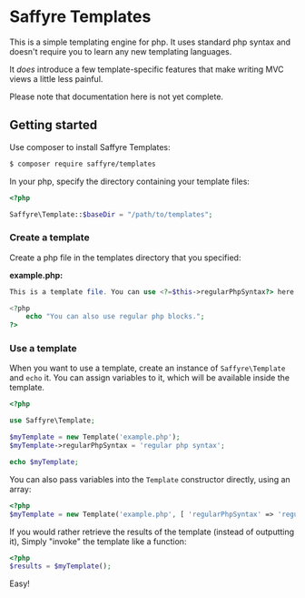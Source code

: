 # Saffyre Templates

This is a simple templating engine for php. It uses standard php syntax and doesn't
require you to learn any new templating languages.

It *does* introduce a few template-specific features that make writing MVC views a little
less painful.

Please note that documentation here is not yet complete.

## Getting started

Use composer to install Saffyre Templates:

```bash
$ composer require saffyre/templates
```

In your php, specify the directory containing your template files:

```php
<?php

Saffyre\Template::$baseDir = "/path/to/templates";
```

### Create a template

Create a php file in the templates directory that you specified:

**example.php:**

```php
This is a template file. You can use <?=$this->regularPhpSyntax?> here.

<?php
    echo "You can also use regular php blocks.";
?>
```

### Use a template

When you want to use a template, create an instance of `Saffyre\Template` and `echo` it.
You can assign variables to it, which will be available inside the template.

```php
<?php

use Saffyre\Template;

$myTemplate = new Template('example.php');
$myTemplate->regularPhpSyntax = 'regular php syntax';

echo $myTemplate;
```

You can also pass variables into the `Template` constructor directly, using an array:

```php
<?php
$myTemplate = new Template('example.php', [ 'regularPhpSyntax' => 'regular php syntax' ]);
```

If you would rather retrieve the results of the template (instead of outputting it),
Simply "invoke" the template like a function:

```php
<?php
$results = $myTemplate();
```

Easy!
